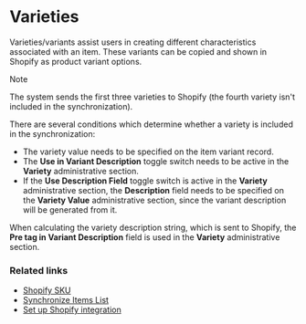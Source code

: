 # Varieties

Varieties/variants assist users in creating different characteristics associated with an item. These variants can be copied and shown in Shopify as product variant options. 

> [!Note]
> The system sends the first three varieties to Shopify (the fourth variety isn't included in the synchronization).

There are several conditions which determine whether a variety is included in the synchronization:
- The variety value needs to be specified on the item variant record.
- The **Use in Variant Description** toggle switch needs to be active in the **Variety** administrative section.
- If the **Use Description Field** toggle switch is active in the **Variety** administrative section, the **Description** field needs to be specified on the **Variety Value** administrative section, since the variant description will be generated from it.  

When calculating the variety description string, which is sent to Shopify, the **Pre tag in Variant Description** field is used in the **Variety** administrative section.

### Related links
- [Shopify SKU](./shopifysku.md)
- [Synchronize Items List](./syncitemslist.md)
- [Set up Shopify integration](./setupshopifyintegration.md)